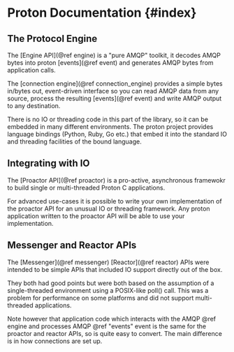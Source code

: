 Proton Documentation            {#index}
====================

## The Protocol Engine

The [Engine API](@ref engine) is a "pure AMQP" toolkit, it decodes AMQP bytes
into proton [events](@ref event) and generates AMQP bytes from application
calls.

The [connection engine](@ref connection_engine) provides a simple bytes in/bytes
out, event-driven interface so you can read AMQP data from any source, process
the resulting [events](@ref event) and write AMQP output to any destination.

There is no IO or threading code in this part of the library, so it can be
embedded in many different environments. The proton project provides language
bindings (Python, Ruby, Go etc.) that embed it into the standard IO and
threading facilities of the bound language.

## Integrating with IO

The [Proactor API](@ref proactor) is a pro-active, asynchronous framewokr to
build single or multi-threaded Proton C applications.

For advanced use-cases it is possible to write your own implementation of the
proactor API for an unusual IO or threading framework. Any proton application
written to the proactor API will be able to use your implementation.

## Messenger and Reactor APIs

The [Messenger](@ref messenger) [Reactor](@ref reactor) APIs were intended
to be simple APIs that included IO support directly out of the box.

They both had good points but were both based on the assumption of a single-threaded
environment using a POSIX-like poll() call. This was a problem for performance on some
platforms and did not support multi-threaded applications.

Note however that application code which interacts with the AMQP @ref engine and
processes AMQP @ref "events" event is the same for the proactor and reactor APIs,
so is quite easy to convert. The main difference is in how connections are set up.
